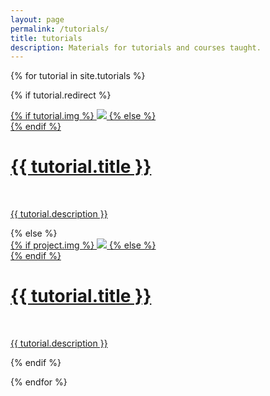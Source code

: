 ```yaml
---
layout: page
permalink: /tutorials/
title: tutorials
description: Materials for tutorials and courses taught.
---
```



{% for tutorial in site.tutorials %}

{% if tutorial.redirect %}
<div class="project">
    <div class="thumbnail">
        <a href="{{ tutorial.redirect }}" target="_blank">
        {% if tutorial.img %}
        <img class="thumbnail" src="{{ tutorial.img | prepend: site.baseurl | prepend: site.url }}"/>
        {% else %}
        <div class="thumbnail blankbox"></div>
        {% endif %}    
        <span>
            <h1>{{ tutorial.title }}</h1>
            <br/>
            <p>{{ tutorial.description }}</p>
        </span>
        </a>
    </div>
</div>
{% else %}

<div class="project">
    <div class="thumbnail">
        <a href="{{ tutorial.url | prepend: site.baseurl | prepend: site.url }}">
        {% if project.img %}
        <img class="thumbnail" src="{{ tutorial.img | prepend: site.baseurl | prepend: site.url }}"/>
        {% else %}
        <div class="thumbnail blankbox"></div>
        {% endif %}    
        <span>
            <h1>{{ tutorial.title }}</h1>
            <br/>
            <p>{{ tutorial.description }}</p>
        </span>
        </a>
    </div>
</div>

{% endif %}

{% endfor %}
